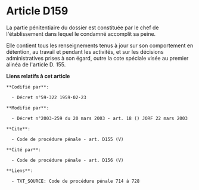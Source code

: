 # Article D159

La partie pénitentiaire du dossier est constituée par le chef de l'établissement dans lequel le condamné accomplit sa peine. 

Elle contient tous les renseignements tenus à jour sur son comportement en détention, au travail et pendant les activités, et
sur les décisions administratives prises à son égard, outre la cote spéciale visée au premier alinéa de l'article D. 155.

**Liens relatifs à cet article**

	**Codifié par**:

	  - Décret n°59-322 1959-02-23

	**Modifié par**:

	  - Décret n°2003-259 du 20 mars 2003 - art. 18 () JORF 22 mars 2003

	**Cite**:

	  - Code de procédure pénale - art. D155 (V)

	**Cité par**:

	  - Code de procédure pénale - art. D156 (V)

	**Liens**:

	  - TXT_SOURCE: Code de procédure pénale 714 à 728
